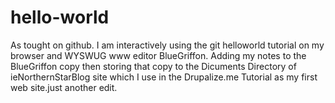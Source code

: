 # hello-world
As tought on github.  I am interactively using the git helloworld tutorial on my browser and WYSWUG www editor BlueGriffon.  Adding my notes to the BlueGriffon copy then storing that copy to the Dicuments Directory of ieNorthernStarBlog site which I use in the Drupalize.me Tutorial as my first web site.just another edit.
